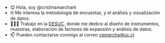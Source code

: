 - 😊 Hola, soy @cristinamarchant
- 🤓 Me interesa la metodología de encuestas, y el análisis y visualización de datos.
- 👩🏻‍💻 Trabajo en la [DESUC], donde me dedico al diseño de instrumentos, muestras, elaboración de factores de expansión y análisis de datos.
- 📫 Pueden contactarse conmigo al correo cemarcha@uc.cl

[DESUC]:https://github.com/DESUC

<!---
cristinamarchant/cristinamarchant is a ✨ special ✨ repository because its `README.md` (this file) appears on your GitHub profile.
You can click the Preview link to take a look at your changes.
--->
